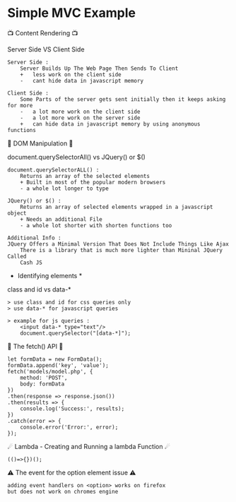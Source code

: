 # Simple MVC Example

📺 Content Rendering 📺

Server Side 
    VS 
Client Side

    Server Side :
        Server Builds Up The Web Page Then Sends To Client
        +   less work on the client side
        -   cant hide data in javascript memory

    Client Side :
        Some Parts of the server gets sent initially then it keeps asking for more
        -   a lot more work on the client side
        -   a lot more work on the server side
        +   can hide data in javascript memory by using anonymous functions


🤏 DOM Manipulation 🤏

document.querySelectorAll()
    vs
JQuery() or $()

    document.querySelectorALL() :
        Returns an array of the selected elements
        + Built in most of the popular modern browsers
        - a whole lot longer to type

    JQuery() or $() :
        Returns an array of selected elements wrapped in a javascript object
        + Needs an additional File
        - a whole lot shorter with shorten functions too

    Additional Info : 
	JQuery Offers a Minimal Version That Does Not Include Things Like Ajax
        There is a library that is much more lighter than Mininal JQuery Called
        Cash JS
	

* Identifying elements *

class and id vs data-*

	> use class and id for css queries only
	> use data-* for javascript queries
	
	> example for js queries :
   		<input data-* type="text"/>
	    document.querySelector("[data-*]");	

🚌 The fetch() API 🚌

    let formData = new FormData();
    formData.append('key', 'value');
    fetch('models/model.php', {
        method: 'POST',
        body: formData
    })
    .then(response => response.json())
    .then(results => {
        console.log('Success:', results);
    })
    .catch(error => {
        console.error('Error:', error);
    });

☄ Lambda - Creating and Running a lambda Function ☄

	(()=>{})();

⚠ The event for the option element issue ⚠

    adding event handlers on <option> works on firefox
    but does not work on chromes engine
